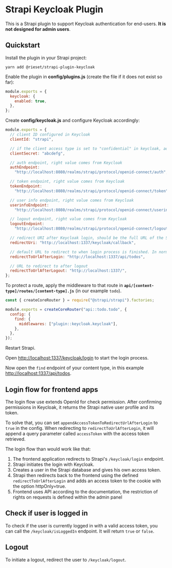 # Strapi Keycloak Plugin


This is a Strapi plugin to support Keycloak authentication for end-users. **It is not designed for admin users**.

## Quickstart

Install the plugin in your Strapi project:

```shell
yarn add @rieset/strapi-plugin-keycloak
```

Enable the plugin in **config/plugins.js** (create the file if it does not exist so far):

```javascript
module.exports = {
  keycloak: {
    enabled: true,
  },
};
```

Create **config/keycloak.js** and configure Keycloak accordingly:

```javascript
module.exports = {
  // client ID configured in Keycloak
  clientId: "strapi",

  // if the client access type is set to "confidential" in keycloak, add the client secret here. otherwise, don't set this value.
  clientSecret: "abcdefg",

  // auth endpoint, right value comes from Keycloak
  authEndpoint:
    "http://localhost:8080/realms/strapi/protocol/openid-connect/auth",

  // token endpoint, right value comes from Keycloak
  tokenEndpoint:
    "http://localhost:8080/realms/strapi/protocol/openid-connect/token",

  // user info endpoint, right value comes from Keycloak
  userinfoEndpoint:
    "http://localhost:8080/realms/strapi/protocol/openid-connect/userinfo",

  // logout endpoint, right value comes from Keycloak
  logoutEndpoint:
    "http://localhost:8080/realms/strapi/protocol/openid-connect/logout",

  // redirect URI after Keycloak login, should be the full URL of the Strapi instance and always point to the `keycloak/callback` endpoint
  redirectUri: "http://localhost:1337/keycloak/callback",

  // default URL to redirect to when login process is finished. In normal cases, this would redirect you back to the application using Strapi data
  redirectToUrlAfterLogin: "http://localhost:1337/api/todos",

  // URL to redirect to after logout
  redirectToUrlAfterLogout: "http://localhost:1337/",
};
```

To protect a route, apply the middleware to that route in **`api/[content-type]/routes/[content-type].js`** (in our example `todo`).

```javascript
const { createCoreRouter } = require("@strapi/strapi").factories;

module.exports = createCoreRouter("api::todo.todo", {
  config: {
    find: {
      middlewares: ["plugin::keycloak.keycloak"],
    },
  },
});
```

Restart Strapi.

Open [http://localhost:1337/keycloak/login](http://localhost:1337/keycloak/login) to start the login process.

Now open the `find` endpoint of your content type, in this example [http://localhost:1337/api/todos](http://localhost:1337/api/todos).

## Login flow for frontend apps

The login flow use extends OpenId for check permission. After confirming permissions in Keycloak, it returns the Strapi native user profile and its token.

To solve that, you can set `appendAccessTokenToRedirectUrlAfterLogin` to `true` in the config. When redirecting to `redirectToUrlAfterLogin`, it will append a query parameter called `accessToken` with the access token retrieved.

The login flow than would work like that:

1. The frontend application redirects to Strapi's `/keycloak/login` endpoint.
2. Strapi initiates the login with Keycloak.
3. Creates a user in the Strapi database and gives his own access token.
4. Strapi then redirects back to the frontend using the defined `redirectToUrlAfterLogin` and adds an access token to the cookie with the option httpOnly=true.
5. Frontend uses API according to the documentation, the restriction of rights on requests is defined within the admin panel

## Check if user is logged in

To check if the user is currently logged in with a valid access token, you can call the `/keycloak/isLoggedIn` endpoint. It will return `true` or `false`.

## Logout

To initiate a logout, redirect the user to `/keycloak/logout`.
